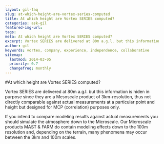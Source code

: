 ```yaml
---
layout: gil-faq
slug: at-which-height-are-vortex-series-computed
title: At which height are Vortex SERIES computed?
categories: ask-gil
featured-img-url:
tags:
meta: At which height are Vortex SERIES computed?
excerpt: Vortex SERIES are delivered at 80m a.g.l. but this information is hiden in purpose since they are a Mesoscale product of 3km-resolution
author: gil
keywords: vortex, company, experience, independence, collaborative
sitemap:
  lastmod: 2014-03-05
  priority: 0.7
  changefreq: monthly
---
```


#At which height are Vortex SERIES computed?

Vortex SERIES are delivered at 80m a.g.l. but this information is hiden in purpose since they are a Mesoscale product of 3km-resolution, thus not directly comparable against actual measurements at a particular point and height but designed for MCP (correlation) purposes only.

If you intend to compare modeling results against actual measurements you should simulate the atmosphere down to the Microscale. Our Microscale products MAST & FARM do contain modeling effects down to the 100m resolution and, depending on the terrain, many phenomena may occur between the 3km and 100m scales.